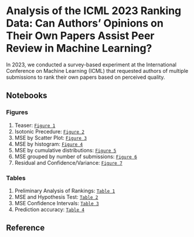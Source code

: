 # Analysis of the ICML 2023 Ranking Data: Can Authors’ Opinions on Their Own Papers Assist Peer Review in Machine Learning?
In 2023, we conducted a survey-based experiment at the International Conference on Machine Learning (ICML) that requested authors of multiple submissions to rank their own papers based on perceived quality.


## Notebooks
### Figures
1. Teaser: [`Figure 1`](Notebooks/Random_Proxy.ipynb)
2. Isotonic Precedure: [`Figure 2`](Notebooks/Isotonic_Procedure.svg)
3. MSE by Scatter Plot: [`Figure 3`](Notebooks/Adhoc_Greedy_Multiowner_scatter.ipynb)
4. MSE by histogram: [`Figure 4`](Notebooks/Adhoc_Greedy_and_Multiowner_histogram.ipynb)
5. MSE by cumulative distributions: [`Figure 5`](Notebooks/Adhoc_Greedy_and_Multiowner_histogram.ipynb)
6. MSE grouped by number of submissions: [`Figure 6`](Notebooks/No_submissions_vertical.ipynb)
7. Residual and Confidence/Variance: [`Figure 7`](Notebooks/Confidence_single_iso_residual.ipynb)

### Tables
1. Preliminary Analysis of Rankings: [`Table 1`](Notebooks/Ranking_and_Final_Decision.ipynb)
2. MSE and Hypothesis Test: [`Table 2`](Notebooks/Adhoc_Greedy_and_Multiowner_histogram.ipynb)
3. MSE Confidence Intervals: [`Table 3`](Notebooks/MSE_Inference.ipynb)
4. Prediction accuracy: [`Table 4`](Notebooks/Residual_variance_confidence_accuracy.ipynb)

## Reference


